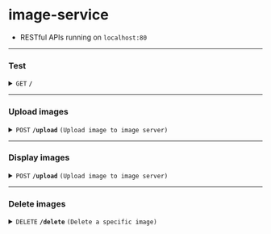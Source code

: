 # image-service

- RESTful APIs running on `localhost:80`

---

### Test

<details>
<summary><code>GET</code> <code><b>/</b></code></summary>

##### Responses

> | http code | content-type | response                     |
> | --------- | ------------ | ---------------------------- |
> | `200`     | `text/plain` | `Hello from a HandleFunc #1` |

</details>

---

### Upload images

<details>
<summary><code>POST</code> <code><b>/upload</b></code> <code>(Upload image to image server)</code></summary>

##### Body (form-data)

> | key   | required | data type | description                       |
> | ----- | -------- | --------- | --------------------------------- |
> | image | true     | file      | The content type should be image. |

##### Params

> | key        | required | description                |
> | ---------- | -------- | -------------------------- |
> | collection | true     | The name of the collection |

##### Responses

> | http code    | content-type       | response                                                              |
> | ------------ | ------------------ | --------------------------------------------------------------------- |
> | `200`        | `application/json` | `{"message": "Image uploaded successfully", "id": "id of the image"}` |
> | `405`, `500` | `application/json` | `{"message": "Failed", "error": "error message"}`                     |

</details>

---

### Display images

<details>
<summary><code>POST</code> <code><b>/upload</b></code> <code>(Upload image to image server)</code></summary>

##### Params

> | key        | required | description                |
> | ---------- | -------- | -------------------------- |
> | \_id       | true     | The id of the image        |
> | collection | true     | The name of the collection |

##### Responses

> | http code    | content-type       |                                                   |
> | ------------ | ------------------ | ------------------------------------------------- |
> | `200`        | `image/*`          |                                                   |
> | `405`, `500` | `application/json` | `{"message": "Failed", "error": "error message"}` |

</details>

---

### Delete images

<details>
<summary><code>DELETE</code> <code><b>/delete</b></code> <code>(Delete a specific image)</code></summary>

##### Params

> | key        | required | description                |
> | ---------- | -------- | -------------------------- |
> | \_id       | true     | The id of the image        |
> | collection | true     | The name of the collection |

##### Responses

> | http code    | content-type       | response                                                               |
> | ------------ | ------------------ | ---------------------------------------------------------------------- |
> | `200`        | `application/json` | `{"message": "Deleted %d documents", "id": "Id of deleted documents"}` |
> | `405`, `500` | `application/json` | `{"message": "Failed", "error": "error message"}`                      |

</details>
